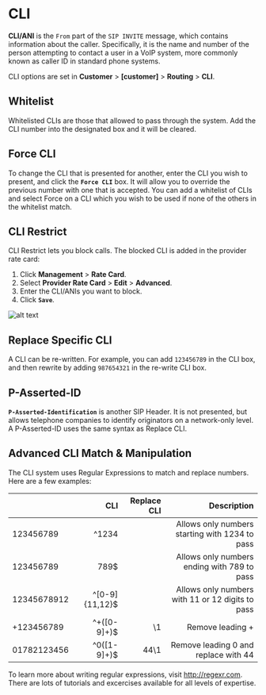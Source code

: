 # CLI
**CLI/ANI** is the `From` part of the `SIP INVITE` message, which contains information about the caller. Specifically, it is the name and number of the person attempting to contact a user in a VoIP system, more commonly known as caller ID in standard phone systems.

CLI options are set in **Customer** > **[customer]** > **Routing** > **CLI**.

## Whitelist
Whitelisted CLIs are those that allowed to pass through the system. Add the CLI number into the designated box and it will be cleared.

## Force CLI
To change the CLI that is presented for another, enter the CLI you wish to present, and click the **`Force CLI`** box.  It will allow you to override the previous number with one that is accepted. You can add a whitelist of CLIs and select Force on a CLI which you wish to be used if none of the others in the whitelist match.

## CLI Restrict

CLI Restrict lets you block calls. The blocked CLI is added in the provider rate card:

1. Click **Management** > **Rate Card**. 
2. Select **Provider Rate Card** > **Edit** > **Advanced**.
3. Enter the CLI/ANIs you want to block.
4. Click **`Save`**.

![alt text][recording-7]

## Replace Specific CLI
A CLI can be re-written. For example, you can add `123456789` in the CLI box, and then rewrite by adding `987654321` in the re-write CLI box.

## P-Asserted-ID
**`P-Asserted-Identification`** is another SIP Header. It is not presented, but allows telephone companies to identify originators on a network-only level. A P-Asserted-ID uses the same syntax as Replace CLI.

## Advanced CLI Match & Manipulation
The CLI system uses Regular Expressions to match and replace numbers. Here are a few examples:

|             |            CLI | Replace CLI |                                      Description |
|-------------|---------------:|------------:|-------------------------------------------------:|
| 123456789   |          ^1234 |             |   Allows only numbers starting with 1234 to pass |
| 123456789   |           789$ |             |      Allows only numbers ending with 789 to pass |
| 12345678912 | ^[0-9]{11,12}$ |             | Allows only numbers with 11 or 12 digits to pass |
| +123456789  |   ^\+([0-9]+)$ |          \1 |                                 Remove leading + |
| 01782123456 |    ^0([1-9]+)$ |        44\1 |             Remove leading 0 and replace with 44 |

To learn more about writing regular expressions, visit http://regexr.com.  There are lots of tutorials and excercises available for all levels of expertise.


[recording-7]: https://raw.githubusercontent.com/digipigeon/connexcs-user-docs/master/new-images/63.png "recording-7"
[recording-8]: https://raw.githubusercontent.com/digipigeon/connexcs-user-docs/master/new-img/recording-8.png "recording-8"